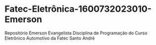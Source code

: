 # Fatec-Eletrônica-1600732023010-Emerson
Repositório Emerson Evangelista Disciplina de Programação do Curso Eletrônico Automotivo da Fatec Santo André
